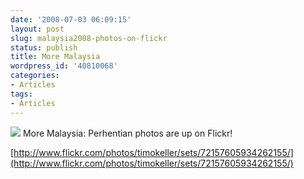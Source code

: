 ```yaml
---
date: '2008-07-03 06:09:15'
layout: post
slug: malaysia2008-photos-on-flickr
status: publish
title: More Malaysia
wordpress_id: '40810068'
categories:
- Articles
tags:
- Articles
---
```


![](http://media.tumblr.com/G4X9Djbwyayqwh2ix4BRzQ0Y_400.jpg)
More Malaysia: Perhentian photos are up on Flickr!

[](http://www.flickr.com/photos/timokeller/sets/72157605934262155/)[http://www.flickr.com/photos/timokeller/sets/72157605934262155/](http://www.flickr.com/photos/timokeller/sets/72157605934262155/)
